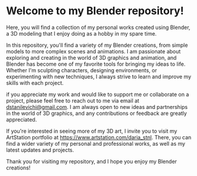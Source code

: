 # Welcome to my Blender repository!

Here, you will find a collection of my personal works created using Blender, a 3D modeling that I enjoy doing as a hobby in my spare time.

In this repository, you'll find a variety of my Blender creations, from simple models to more complex scenes and animations. I am passionate about exploring and creating in the world of 3D graphics and animation, and Blender has become one of my favorite tools for bringing my ideas to life. Whether I'm sculpting characters, designing environments, or experimenting with new techniques, I always strive to learn and improve my skills with each project.

if you appreciate my work and would like to support me or collaborate on a project, please feel free to reach out to me via email at dstanilevichi@gmail.com. 
I am always open to new ideas and partnerships in the world of 3D graphics, and any contributions or feedback are greatly appreciated.

If you're interested in seeing more of my 3D art, I invite you to visit my ArtStation portfolio at https://www.artstation.com/daria_stnl. 
There, you can find a wider variety of my personal and professional works, as well as my latest updates and projects.

Thank you for visiting my repository, and I hope you enjoy my Blender creations!
